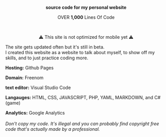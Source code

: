 **<p align="center">source code for my personal website**
</p>


<p align="center">OVER <b>1,000</b> Lines Of Code</p>



<br>

<p align="center">⚠️ This site is not optimized for mobile yet ⚠️</p>

The site gets updated often but it's still in beta.
<br>I created this website as a website to talk about myself, to show off my skills, and to just practice coding more.

**Hosting:** Github Pages

**Domain:** Freenom

**text editor:** Visual Studio Code
  
**Langauges:** HTML, CSS, JAVASCRIPT, PHP, YAML, MARKDOWN, and C# (game)

**Analytics:** Google Analytics 
<br><br>
_Don't copy my code. It's illegal and you can probably find copyright free code that's actually made by a professional._
